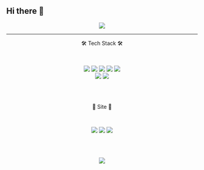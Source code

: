  ## Hi there 👋

<p align="center">
 <a href="https://supreme-flier-b0d.notion.site/Developer-Currychoco-4a4a735d61034ca69f90aa9a8065b209" target="_blank">
  <img src="https://supreme-flier-b0d.notion.site/image/https%…4d3b-82ee-f420fbc4a9c1&width=850&userId=&cache=v2">
 </a>
</p>

 ---


<p align="center">
🛠 Tech Stack 🛠
</p>
<br/>
 
<p align="center">
<img src="https://img.shields.io/badge/Java-inactive?style=flat-square&logo=Java&logoColor=white"/>
<img src="https://img.shields.io/badge/JavaScript-yellow?style=flat-square&logo=JavaScript&logoColor=white"/>
<img src="https://img.shields.io/badge/CSS-blue?style=flat-square&logo=CSS3&logoColor=white"/>
<img src="https://img.shields.io/badge/spring-success?style=flat-square&logo=Spring&logoColor=white"/>
<img src="https://img.shields.io/badge/MySQL-9cf?style=flat-square&logo=MySQL&logoColor=white"/><br/>
<img src="https://img.shields.io/badge/Oracle-red?style=flat-square&logo=Oracle&logoColor=white"/>
<img src="https://img.shields.io/badge/Hibernate-blueviolet?style=flat-square&logo=Hibernate&logoColor=white"/>
</p>

<br/><br/>

<p align="center">
🤔 Site 🤔
</p>
<br/>
<p align="center">
 <a href="https://github.com/currychoco"><img src="https://img.shields.io/badge/Git-black?style=flat-square&logo=Git&logoColor=white&link=https://github.com/currychoco"/></a>
 <a href="https://currychoco.github.io"><img src="https://img.shields.io/badge/Blog-brightgreen?style=flat-square&logo=Bloglovin&logoColor=white&link=https://currychoco.github.io"/></a>
 <a href="godqhrgka0000@naver.com"><img src="https://img.shields.io/badge/Gmail-d14836?style=flat-square&logo=Gmail&logoColor=white&link=godqhrgka0000@naver.com"/></a> 
</p>

<br/><br/>

<p align="center">
<img src="https://github-readme-stats.vercel.app/api?username=currychoco&theme=tokyonight"/>
</p>
